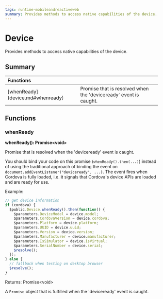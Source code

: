 ```yaml
---
tags: runtime-mobileandreactiveweb
summary: Provides methods to access native capabilities of the device.
---
```


# Device

Provides methods to access native capabilities of the device.

## Summary

| Functions |  |
| :--- | :--- |
| \[whenReady\]\(device.md\#whenready\) |  Promise that is resolved when the 'deviceready' event is caught. |

## Functions

### whenReady

**whenReady\(\): Promise&lt;void&gt;**

Promise that is resolved when the 'deviceready' event is caught.

You should bind your code on this promise \(`whenReady().then(...)`\) instead of using the traditional approach of binding the event on `document.addEventListener("deviceready", ...)`. The event fires when Cordova is fully loaded, i.e. it signals that Cordova's device APIs are loaded and are ready for use.

Example:

```javascript
// get device information
if (cordova) {
  $public.Device.whenReady().then(function() {
    $parameters.DeviceModel = device.model;
    $parameters.CordovaVersion = device.cordova;
    $parameters.Platform = device.platform;
    $parameters.UUID = device.uuid;
    $parameters.Version = device.version;
    $parameters.Manufacturer = device.manufacturer;
    $parameters.IsSimulator = device.isVirtual;
    $parameters.SerialNumber = device.serial;
    $resolve();
  });
} else {
  // fallback when testing on desktop browser
  $resolve();
}
```

Returns: Promise&lt;void&gt;

A `Promise` object that is fulfilled when the 'deviceready' event is caught.


